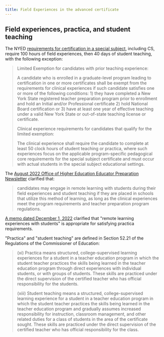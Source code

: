 ```yaml
---
title: Field Experiences in the advanced certificate
---
```


## Field experiences, practica, and student teaching

The NYED [requirements for certification in a special subject](http://www.nysed.gov/college-university-evaluation/general-and-program-specific-requirements-teaching-special-subject), including CS, require 100 hours of field experiences, then 40 days of student teaching, with the following exception: 

> Limited Exemption for candidates with prior teaching experience:
>
> A candidate who is enrolled in a graduate-level program leading to certification in one or more certificates shall be  exempt from the requirements for clinical experiences if such candidate satisfies one or more of the following conditions: 1) they have completed a New York State registered teacher preparation program prior to enrollment and hold an Initial and/or Professional certificate 2) hold National Board certification or 3) have at least one year of effective teaching under a valid New York State or out-of-state teaching license or certificate.
>
> Clinical experience requirements for candidates that qualify for the limited exemption:
>
> The clinical experience shall require the candidate to complete at least 50 clock hours of student teaching or practica, where such experiences focus on the applicable program-specific pedagogical core requirements for the special subject certificate and must occur with actual students in the special subject educational settings.

The [August 2022 Office of Higher Education Educator Preparation Newsletter](https://www.highered.nysed.gov/pdf/ohenewsletter083122.pdf) clarified that:

> candidates may engage in remote learning with students during their field experiences and student teaching if they are placed in schools that utilize this method of learning, as long as the clinical experiences meet the program requirements and teacher preparation program regulations.

[A memo dated December 1, 2022](http://www.nysed.gov/common/nysed/files/programs/college-university-evaluation/ohe-memo-alt-models-flexilbilty.pdf) clarified that "remote learning experiences with students" is appropriate for satisfying practica requirements.

"Practica" and "student teaching" are defined in Section 52.21 of the Regulations of the Commissioner of Education: 

> (xi) Practica means structured, college-supervised learning experiences for a student in a teacher education program in which the student teacher practices the skills being learned in the teacher education program through direct experiences with individual students, or with groups of students. These skills are practiced under the direct supervision of the certified teacher who has official responsibility for the students.
>
> (xiii) Student teaching means a structured, college-supervised learning experience for a student in a teacher education program in which the student teacher practices the skills being learned in the teacher education program and gradually assumes increased responsibility for instruction, classroom management, and other related duties for a class of students in the area of the certificate sought. These skills are practiced under the direct supervision of the certified teacher who has official responsibility for the class.
